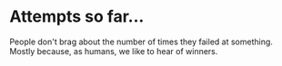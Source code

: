 # Attempts so far...

People don't brag about the number of times they failed at something. Mostly because, as humans, we like to hear of winners.
